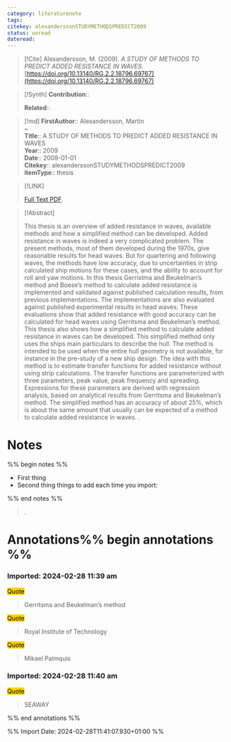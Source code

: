 ```yaml
---
category: literaturenote
tags: 
citekey: alexanderssonSTUDYMETHODSPREDICT2009
status: unread
dateread:
---
```


> [!Cite]
> Alexandersson, M. (2009). _A STUDY OF METHODS TO PREDICT ADDED RESISTANCE IN WAVES_. [https://doi.org/10.13140/RG.2.2.18796.69767](https://doi.org/10.13140/RG.2.2.18796.69767)

>[!Synth]
>**Contribution**:: 
>
>**Related**:: 
>

>[!md]
> **FirstAuthor**:: Alexandersson, Martin  
~    
> **Title**:: A STUDY OF METHODS TO PREDICT ADDED RESISTANCE IN WAVES  
> **Year**:: 2009  
> **Date**:: 2009-01-01  
> **Citekey**:: alexanderssonSTUDYMETHODSPREDICT2009  
> **itemType**:: thesis    

> [!LINK] 
>
>  [Full Text PDF](file://C:/Zotero/storage/ZMSE5Y9A/Alexandersson%20-%202009%20-%20A%20STUDY%20OF%20METHODS%20TO%20PREDICT%20ADDED%20RESISTANCE%20IN%20.pdf).

> [!Abstract]
>
> This thesis is an overview of added resistance in waves, available methods and how a simplified method
can be developed.
Added resistance in waves is indeed a very complicated problem. The present methods, most of them
developed during the 1970s, give reasonable results for head waves. But for quartering and following
waves, the methods have low accuracy, due to uncertainties in strip calculated ship motions for these
cases, and the ability to account for roll and yaw motions.
In this thesis Gerristma and Beukelman’s method and Boese’s method to calculate added resistance is
implemented and validated against published calculation results, from previous implementations. The
implementations are also evaluated against published experimental results in head waves. These
evaluations show that added resistance with good accuracy can be calculated for head waves using
Gerritsma and Beukelman’s method.
This thesis also shows how a simplified method to calculate added resistance in waves can be developed.
This simplified method only uses the ships main particulars to describe the hull. The method is intended
to be used when the entire hull geometry is not available, for instance in the pre-study of a new ship
design. The idea with this method is to estimate transfer functions for added resistance without using strip
calculations. The transfer functions are parameterized with three parameters, peak value, peak frequency
and spreading. Expressions for these parameters are derived with regression analysis, based on analytical
results from Gerritsma and Beukelman’s method. The simplified method has an accuracy of about 25%,
which is about the same amount that usually can be expected of a method to calculate added resistance in
waves.
>.
> 
# Notes
%% begin notes %%
- First thing
- Second thing
things to add each time you import:

%% end notes %%

>.



# Annotations%% begin annotations %%



### Imported: 2024-02-28 11:39 am



<mark style="background-color: #ffd400">Quote</mark>
> Gerritsma and Beukelman’s method

<mark style="background-color: #ffd400">Quote</mark>
> Royal Institute of Technology

<mark style="background-color: #ffd400">Quote</mark>
> Mikael Palmquis


### Imported: 2024-02-28 11:40 am



<mark style="background-color: #ffd400">Quote</mark>
> SEAWAY


%% end annotations %%

%% Import Date: 2024-02-28T11:41:07.930+01:00 %%
